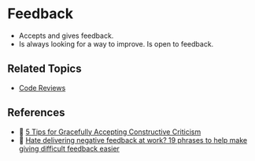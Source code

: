 # Feedback

* Accepts and gives feedback.
* Is always looking for a way to improve. Is open to feedback.

## Related Topics

* [Code Reviews](/code-reviews.md)

## References

* :memo: [5 Tips for Gracefully Accepting Constructive Criticism](https://www.entrepreneur.com/article/250304)
* :memo: [Hate delivering negative feedback at work? 19 phrases to help make giving difficult feedback easier](https://blog.knowyourcompany.com/hate-delivering-negative-feedback-at-work-19-phrases-to-help-make-giving-difficult-feedback-easier-cbd2635cdd56)